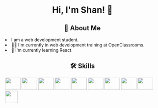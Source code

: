 <h1 align="center">Hi, I'm Shan! 👋</h1>

<h2 align="center">🚀 About Me</h2>
<li>
  I am a web development student.
</li>
<li>
  👩‍💻 I'm currently in web development training at OpenClassrooms.
</li>
<li>
  🌱 I'm currently learning React.
</li>

<h2 align="center">🛠 Skills</h2>
<p>
<img src="https://upload.wikimedia.org/wikipedia/commons/3/38/HTML5_Badge.svg" width="50px" height="40px" />
<img src="https://upload.wikimedia.org/wikipedia/commons/6/62/CSS3_logo.svg" width="50px" height="40px" />
<img src="https://upload.wikimedia.org/wikipedia/commons/b/b2/Bootstrap_logo.svg" width="50px" height="40px" />
<img src="https://upload.wikimedia.org/wikipedia/commons/thumb/9/96/Sass_Logo_Color.svg/768px-Sass_Logo_Color.svg.png?20150315202757" width="50px" height="40px" />
<img src="https://upload.wikimedia.org/wikipedia/commons/9/99/Unofficial_JavaScript_logo_2.svg" width="50px" height="40px" />
<img src="https://upload.wikimedia.org/wikipedia/commons/thumb/a/a7/React-icon.svg/768px-React-icon.svg.png?20220125121207" width="50px" height="40px" />
<img src="https://upload.wikimedia.org/wikipedia/commons/0/09/Wordpress-Logo.svg" width="50px" height="40px" />
<img src="[https://upload.wikimedia.org/wikipedia/commons/0/09/Wordpress-Logo.svg](https://upload.wikimedia.org/wikipedia/commons/8/8a/Elementor_icon.svg)" width="50px" height="40px" />
<img src="https://upload.wikimedia.org/wikipedia/commons/d/d9/Node.js_logo.svg" width="50px" height="40px" />
<img src="https://upload.wikimedia.org/wikipedia/commons/3/3f/Git_icon.svg" width="40px" height="40px" />
</p>

